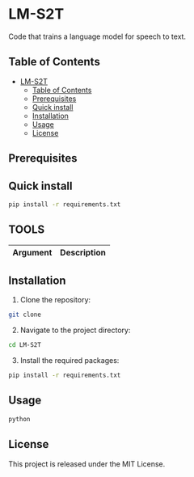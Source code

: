 # LM-S2T
Code that trains a language model for speech to text. 

## Table of Contents

- [LM-S2T](#lm-s2t)
  - [Table of Contents](#table-of-contents)
  - [Prerequisites](#prerequisites)
  - [Quick install](#quick-install)
  - [Installation](#installation)
  - [Usage](#usage)
  - [License](#license)

## Prerequisites

## Quick install

```bash
pip install -r requirements.txt
```

## TOOLS

| Argument | Description |
| --- | --- |

## Installation

1. Clone the repository:

```bash
git clone 
```

2. Navigate to the project directory:

```bash
cd LM-S2T
```

3. Install the required packages:

```bash
pip install -r requirements.txt
```

## Usage

```bash	
python 
```

## License

This project is released under the MIT License.
